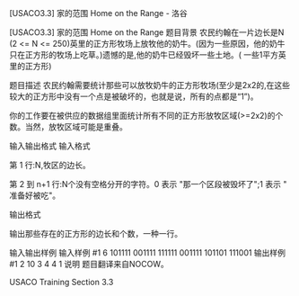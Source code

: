 



[USACO3.3] 家的范围 Home on the Range - 洛谷














[USACO3.3] 家的范围 Home on the Range
题目背景
农民约翰在一片边长是N (2 <= N <= 250)英里的正方形牧场上放牧他的奶牛。(因为一些原因，他的奶牛只在正方形的牧场上吃草。)遗憾的是,他的奶牛已经毁坏一些土地。( 一些1平方英里的正方形)

题目描述
农民约翰需要统计那些可以放牧奶牛的正方形牧场(至少是2x2的,在这些较大的正方形中没有一个点是被破坏的，也就是说，所有的点都是“1”)。

你的工作要在被供应的数据组里面统计所有不同的正方形放牧区域(>=2x2)的个数。当然，放牧区域可能是重叠。

输入输出格式
输入格式

第 1 行:N,牧区的边长。

第 2 到 n+1 行:N个没有空格分开的字符。0 表示 "那一个区段被毁坏了";1 表示 " 准备好被吃"。

输出格式

输出那些存在的正方形的边长和个数，一种一行。

输入输出样例
输入样例 #1
6
101111
001111
111111
001111
101101
111001
输出样例 #1
2 10
3 4
4 1
说明
题目翻译来自NOCOW。

USACO Training Section 3.3








